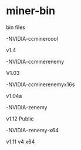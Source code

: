 # miner-bin
bin files


-NVIDIA-ccminercool

v1.4

-NVIDIA-ccminerenemy

V1.03

-NVIDIA-ccminerenemyx16s

v1.04a

-NVIDIA-zenemy

v1.12 Public

-NVIDIA-zenemy-x64

v1.11 v4 x64